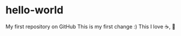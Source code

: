 # hello-world
My first repository on GitHub
This is my first change :)
This
I love :coffee:, :pizza:
